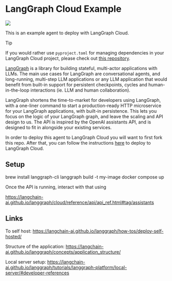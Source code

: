 # LangGraph Cloud Example

![](static/agent_ui.png)

This is an example agent to deploy with LangGraph Cloud.

> [!TIP]
> If you would rather use `pyproject.toml` for managing dependencies in your LangGraph Cloud project, please check out [this repository](https://github.com/langchain-ai/langgraph-example-pyproject).

[LangGraph](https://github.com/langchain-ai/langgraph) is a library for building stateful, multi-actor applications with LLMs. The main use cases for LangGraph are conversational agents, and long-running, multi-step LLM applications or any LLM application that would benefit from built-in support for persistent checkpoints, cycles and human-in-the-loop interactions (ie. LLM and human collaboration).

LangGraph shortens the time-to-market for developers using LangGraph, with a one-liner command to start a production-ready HTTP microservice for your LangGraph applications, with built-in persistence. This lets you focus on the logic of your LangGraph graph, and leave the scaling and API design to us. The API is inspired by the OpenAI assistants API, and is designed to fit in alongside your existing services.

In order to deploy this agent to LangGraph Cloud you will want to first fork this repo. After that, you can follow the instructions [here](https://langchain-ai.github.io/langgraph/cloud/) to deploy to LangGraph Cloud.

## Setup

brew install langgraph-cli
langgraph build -t my-image
docker compose up

Once the API is running, interact with that using

https://langchain-ai.github.io/langgraph/cloud/reference/api/api_ref.html#tag/assistants

## Links

To self host: https://langchain-ai.github.io/langgraph/how-tos/deploy-self-hosted/

Structure of the application: https://langchain-ai.github.io/langgraph/concepts/application_structure/

Local server setup: https://langchain-ai.github.io/langgraph/tutorials/langgraph-platform/local-server/#developer-references